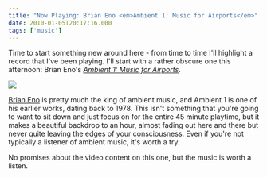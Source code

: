 ```yaml
---
title: "Now Playing: Brian Eno <em>Ambient 1: Music for Airports</em>"
date: 2010-01-05T20:17:16.000
tags: ['music']
---
```


Time to start something new around here - from time to time I'll highlight a record that I've been playing. I'll start with a rather obscure one this afternoon: Brian Eno's [_Ambient 1: Music for Airports_](http://www.amazon.com/Ambient-Music-Airports-Brian-Eno/dp/B0002PZVH0%3FSubscriptionId%3DAKIAIPY5W5ZYJHYH2ALQ%26tag%3Dscifirev-20%26linkCode%3Dxm2%26camp%3D2025%26creative%3D165953%26creativeASIN%3DB0002PZVH0).

[![](http://ecx.images-amazon.com/images/I/515SA8VED0L._SL500_.jpg)](http://www.amazon.com/Ambient-Music-Airports-Brian-Eno/dp/B0002PZVH0%3FSubscriptionId%3DAKIAIPY5W5ZYJHYH2ALQ%26tag%3Dscifirev-20%26linkCode%3Dxm2%26camp%3D2025%26creative%3D165953%26creativeASIN%3DB0002PZVH0)

[Brian Eno](http://en.wikipedia.org/wiki/Brian_eno) is pretty much the king of ambient music, and Ambient 1 is one of his earlier works, dating back to 1978. This isn't something that you're going to want to sit down and just focus on for the entire 45 minute playtime, but it makes a beautiful backdrop to an hour, almost fading out here and there but never quite leaving the edges of your consciousness. Even if you're not typically a listener of ambient music, it's worth a try.

No promises about the video content on this one, but the music is worth a listen.

